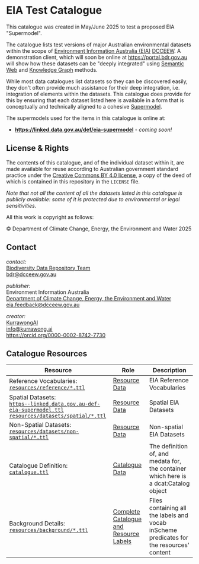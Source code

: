 # EIA Test Catalogue

This catalogue was created in May/June 2025 to test a proposed EIA "Supermodel".

The catalogue lists test versions of major Australian environmental datasets within the scope of [Environment Information Australia (EIA)](https://www.dcceew.gov.au/environment/environment-information-australia) [DCCEEW](https://www.dcceew.gov.au/). A demonstration client, which will soon be online at <https://portal.bdr.gov.au> will show how these datasets can be "deeply integrated" using [Semantic Web](https://en.wikipedia.org/wiki/Semantic_Web) and [Knowledge Graph](https://en.wikipedia.org/wiki/Knowledge_graph) methods.

While most data catalogues list datasets so they can be discovered easily, they don't often provide much assistance for their deep integration, i.e. integration of elements within the datasets. This catalogue does provide for this by ensuring that each dataset listed here is available in a form that is conceptually and technically aligned to a cohesive [Supermodel](https://linked.data.gov.au/def/supermodel).

The supermodels used for the items in this catalogue is online at:

* **<https://linked.data.gov.au/def/eia-supermodel>** - _coming soon!_

## License & Rights

The contents of this catalogue, and of the individual dataset within it, are made available for reuse according to Australian government standard practice under the [Creative Commons BY 4.0 license](https://creativecommons.org/licenses/by/4.0/), a copy of the deed of which is contained in this repository in the `LICENSE` file.

_Note that not all the content of all the datasets listed in this catalogue is publicly available: some of it is protected due to environmental or legal sensitivities._

All this work is copyright as follows:

&copy; Department of Climate Change, Energy, the Environment and Water 2025

## Contact

*contact:*  
[Biodiversity Data Repository Team](https://www.dcceew.gov.au/environment/environment-information-australia/biodiversity-data-repository)  
<bdr@dcceew.gov.au>

*publisher:*  
Environment Information Australia  
[Department of Climate Change, Energy, the Environment and Water](https://www.dcceew.gov.au)  
<eia.feedback@dcceew.gov.au>

*creator:*  
[KurrawongAI](https://kurrawong.ai)  
<info@kurrawong.ai>  
<https://orcid.org/0000-0002-8742-7730>

## Catalogue Resources

| Resource                                                                                                                                                                                                  | Role                                                                                                                | Description                                                                              |
|-----------------------------------------------------------------------------------------------------------------------------------------------------------------------------------------------------------|---------------------------------------------------------------------------------------------------------------------|------------------------------------------------------------------------------------------|
| Reference Vocabularies:<br />[`resources/reference/*.ttl`](resources/reference/*.ttl)                                                                                                                     | [Resource Data](https://prez.dev/ManifestResourceRoles/ResourceData)                                                | EIA Reference Vocabularies                                                               |
| Spatial Datasets:<br />[`https--linked.data.gov.au-def-eia-supermodel.ttl`](https--linked.data.gov.au-def-eia-supermodel.ttl)<br />[`resources/datasets/spatial/*.ttl`](resources/datasets/spatial/*.ttl) | [Resource Data](https://prez.dev/ManifestResourceRoles/ResourceData)                                                | Spatial EIA Datasets                                                                     |
| Non-Spatial Datasets:<br />[`resources/datasets/non-spatial/*.ttl`](resources/datasets/non-spatial/*.ttl)                                                                                                 | [Resource Data](https://prez.dev/ManifestResourceRoles/ResourceData)                                                | Non-spatial EIA Datasets                                                                 |
| Catalogue Definition:<br />[`catalogue.ttl`](resources/catalogues/catalogue.ttl)                                                                                                                                               | [Catalogue Data](https://prez.dev/ManifestResourceRoles/CatalogueData)                                              | The definition of, and medata for, the container which here is a dcat:Catalog object     |
| Background Details:<br />[`resources/background/*.ttl`](resources/background/*.ttl)                                                                                                                       | [Complete Catalogue and Resource Labels](https://prez.dev/ManifestResourceRoles/CompleteCatalogueAndResourceLabels) | Files containing all the labels and vocab inScheme predicates for the resources' content |

